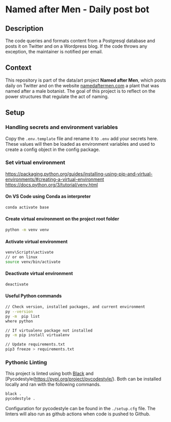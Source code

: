 # Named after Men - Daily post bot

## Description

The code queries and formats content from a Postgresql database and posts it on Twitter and on a Wordpress blog. If the code throws any exception, the maintainer is notified per email.

## Context

This repository is part of the data/art project **Named after Men**, which posts daily on Twitter and on the website [namedaftermen.com](www.namedaftermen.com) a plant that was named after a male botanist. The goal of this project is to reflect on the power structures that regulate the act of naming.

## Setup

### Handling secrets and environment variables

Copy the `.env.template` file and rename it to `.env` add your secrets here. These values will then be loaded as environment variables and used to create a config object in the config package.

### Set virtual environment

https://packaging.python.org/guides/installing-using-pip-and-virtual-environments/#creating-a-virtual-environment
https://docs.python.org/3/tutorial/venv.html

#### On VS Code using Conda as interpreter

```sh
conda activate base
```

#### Create virtual environment on the project root folder

```sh
python -m venv venv
```

#### Activate virtual environment

```sh
venv\Scripts\activate
// or on linux
source venv/bin/activate
```

#### Deactivate virtual environment

```sh
deactivate
```

#### Useful Python commands

```sh
// Check version, installed packages, and current environment
py --version
py -m  pip list
where python

// If virtualenv package not installed
py -m pip install virtualenv

// Update requirements.txt
pip3 freeze > requirements.txt
```


### Pythonic Linting

This project is linted using both [Black](https://pypi.org/project/black/) and [Pycodestyle(https://pypi.org/project/pycodestyle/). Both can be installed locally and ran with the following commands.

```sh
black .
pycodestyle .
```

Configuration for pycodestyle can be found in the `./setup.cfg` file. The linters will also run as github actions when code is pushed to Github.